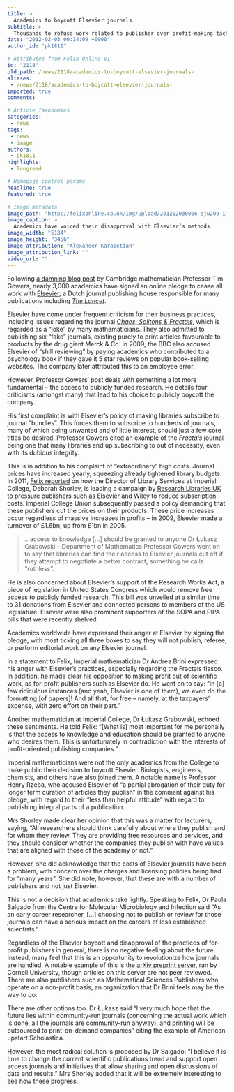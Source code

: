 ```yaml
---
title: >
  Academics to boycott Elsevier journals
subtitle: >
  Thousands to refuse work related to publisher over profit-making tactics
date: "2012-02-03 00:14:09 +0000"
author_id: "pk1811"

# Attributes from Felix Online V1
id: "2118"
old_path: /news/2118/academics-to-boycott-elsevier-journals-
aliases:
 - /news/2118/academics-to-boycott-elsevier-journals-
imported: true
comments:

# Article Taxonomies
categories:
 - news
tags:
 - news
 - image
authors:
 - pk1811
highlights:
 - longread

# Homepage control params
headline: true
featured: true

# Image metadata
image_path: "http://felixonline.co.uk/img/upload/201202030006-sjw209-img_9118.jpg"
image_caption: >
  Academics have voiced their disapproval with Elsevier’s methods
image_width: "5184"
image_height: "3456"
image_attribution: "Alexander Karapetian"
image_attribution_link: ""
video_url: ""
---
```


Following [a damning blog post](http://gowers.wordpress.com/2012/01/21/elsevier-my-part-in-its-downfall/) by Cambridge mathematician Professor Tim Gowers, nearly 3,000 academics have signed an online pledge to cease all work with [Elsevier](http://www.elsevier.com/wps/find/homepage.cws_home), a Dutch journal publishing house responsible for many publications including [_The Lancet_](http://www.thelancet.com/).

Elsevier have come under frequent criticism for their business practices, including issues regarding the journal [_Chaos, Solitons & Fractals_](http://www.journals.elsevier.com/chaos-solitons-and-fractals/), which is regarded as a “joke” by many mathematicians. They also admitted to publishing six “fake” journals, existing purely to print articles favourable to products by the drug giant Merck & Co. In 2009, the BBC also accused Elsevier of “shill reviewing” by paying academics who contributed to a psychology book if they gave it 5 star reviews on popular book-selling websites. The company later attributed this to an employee error.

However, Professor Gowers’ post deals with something a lot more fundamental – the access to publicly funded research. He details four criticisms (amongst many) that lead to his choice to publicly boycott the company.

His first complaint is with Elsevier’s policy of making libraries subscribe to journal “bundles”. This forces them to subscribe to hundreds of journals, many of which being unwanted and of little interest, should just a few core titles be desired. Professor Gowers cited an example of the _Fractals_ journal being one that many libraries end up subscribing to out of necessity, even with its dubious integrity.

This is in addition to his complaint of “extraordinary” high costs. Journal prices have increased yearly, squeezing already tightened library budgets. In 2011, [Felix reported](http://felixonline.co.uk/news/808/cash-strapped-libraries-threaten-to-end-journal-subscription-deals-over-rising-costs/) on how the Director of Library Services at Imperial College, Deborah Shorley, is leading a campaign by [Research Libraries UK](http://www.rluk.ac.uk/) to pressure publishers such as Elsevier and Wiley to reduce subscription costs. Imperial College Union subsequently passed a policy demanding that these publishers cut the prices on their products. These price increases occur regardless of massive increases in profits – in 2009, Elsevier made a turnover of £1.6bn; up from £1bn in 2005.
> ...access to knowledge [...] should be granted to anyone
> Dr Łukasz Grabowski – Department of Mathematics
Professor Gowers went on to say that libraries can find their access to Elsevier journals cut off if they attempt to negotiate a better contract, something he calls “ruthless”.

He is also concerned about Elsevier’s support of the Research Works Act, a piece of legislation in United States Congress which would remove free access to publicly funded research. This bill was unveiled at a similar time to 31 donations from Elsevier and connected persons to members of the US legislature. Elsevier were also prominent supporters of the SOPA and PIPA bills that were recently shelved.

Academics worldwide have expressed their anger at Elsevier by signing the pledge, with most ticking all three boxes to say they will not publish, referee, or perform editorial work on any Elsevier journal.

In a statement to Felix, Imperial mathematician Dr Andrea Brini expressed his anger with Elsevier’s practices, especially regarding the Fractals fiasco. In addition, he made clear his opposition to making profit out of scientific work, as for-profit publishers such as Elsevier do. He went on to say: “in [a] few ridiculous instances (and yeah, Elsevier is one of them), we even do the formatting [of papers]! And all that, for free – namely, at the taxpayers’ expense, with zero effort on their part.”

Another mathematician at Imperial College, Dr Łukasz Grabowski, echoed these sentiments. He told Felix: “[What is] most important for me personally is that the access to knowledge and education should be granted to anyone who desires them. This is unfortunately in contradiction with the interests of profit-oriented publishing companies.”

Imperial mathematicians were not the only academics from the College to make public their decision to boycott Elsevier. Biologists, engineers, chemists, and others have also joined them. A notable name is Professor Henry Rzepa, who accused Elsevier of “a partial abrogation of their duty for longer term curation of articles they publish” in the comment against his pledge, with regard to their “less than helpful attitude” with regard to publishing integral parts of a publication.

Mrs Shorley made clear her opinion that this was a matter for lecturers, saying, “All researchers should think carefully about where they publish and for whom they review. They are providing free resources and services, and they should consider whether the companies they publish with have values that are aligned with those of the academy or not.”

However, she did acknowledge that the costs of Elsevier journals have been a problem, with concern over the charges and licensing policies being had for “many years”. She did note, however, that these are with a number of publishers and not just Elsevier.

This is not a decision that academics take lightly. Speaking to Felix, Dr Paula Salgado from the Centre for Molecular Microbiology and Infection said “As an early career researcher, [...] choosing not to publish or review for those journals can have a serious impact on the careers of less established scientists.”

Regardless of the Elsevier boycott and disapproval of the practices of for-profit publishers in general, there is no negative feeling about the future. Instead, many feel that this is an opportunity to revolutionize how journals are handled. A notable example of this is the [arXiv preprint server](http://arxiv.org/), ran by Cornell University, though articles on this server are not peer reviewed. There are also publishers such as Mathematical Sciences Publishers who operate on a non-profit basis; an organization that Dr Brini feels may be the way to go.

There are other options too. Dr Łukasz said “I very much hope that the future lies within community-run journals (concerning the actual work which is done, all the journals are community-run anyway), and printing will be outsourced to print-on-demand companies” citing the example of American upstart Scholastica.

However, the most radical solution is proposed by Dr Salgado: “I believe it is time to change the current scientific publications trend and support open access journals and initiatives that allow sharing and open discussions of data and results.” Mrs Shorley added that it will be extremely interesting to see how these progress.
